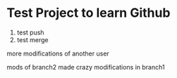 # Test Project to learn Github

1. test push
2. test merge

more modifications of another user


mods of branch2
made crazy modifications in branch1

